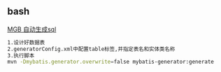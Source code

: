 ## bash
[MGB 自动生成sql](http://mybatis.org/generator/running/runningWithMaven.html)

```bash
1.设计好数据表
2.generatorConfig.xml中配置table标签,并指定表名和实体类名称
3.执行脚本
mvn -Dmybatis.generator.overwrite=false mybatis-generator:generate
```
